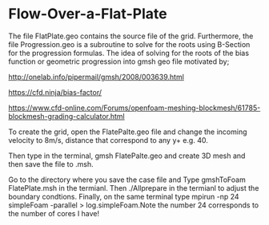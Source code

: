 # Flow-Over-a-Flat-Plate

The file FlatPlate.geo contains the source file of the grid. Furthermore, the file Progression.geo is a subroutine to solve for the roots using B-Section for the progression formulas. The idea of solving for the roots of the bias function or geometric progression into gmsh geo file motivated by;

http://onelab.info/pipermail/gmsh/2008/003639.html

https://cfd.ninja/bias-factor/

https://www.cfd-online.com/Forums/openfoam-meshing-blockmesh/61785-blockmesh-grading-calculator.html

To create the grid, open the FlatePalte.geo file and change the incoming velocity to 8m/s, distance that correspond to any y+ e.g. 40. 

Then type in the terminal, gmsh FlatePalte.geo and create 3D mesh and then save the file to .msh.

Go to the directory where you save the case file and Type gmshToFoam FlatePlate.msh in the termianl. Then ./Allprepare in the termianl to adjust the boundary condtions. Finally, on the same terminal type mpirun -np 24 simpleFoam -parallel > log.simpleFoam.Note the number 24 corresponds to the number of cores I have!
